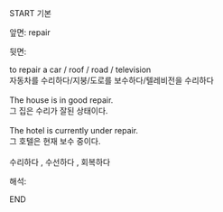 START
기본

앞면:
repair


뒷면:
<div>to repair a car / roof / road / television </div><div>자동차를 수리하다/지붕/도로를 보수하다/텔레비전을 수리하다</div><div><br></div><div><div>The house is in good repair. </div><div><div>그 집은 수리가 잘된 상태이다.</div></div></div><div><br></div><div><div>The hotel is currently under repair. </div><div><div>그 호텔은 현재 보수 중이다.</div></div></div><div><br></div><div><font color=""#0a84ff"">수리하다 , </font>수선하다 , 회복하다</div>


해석:

END